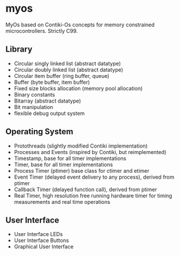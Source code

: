 myos
==

MyOs based on Contiki-Os concepts for memory constrained microcontrollers. Strictly C99.

Library
--
- Circular singly linked list (abstract datatype)
- Circular doubly linked list (abstract datatype)
- Circular item buffer (ring buffer, queue)
- Buffer (byte buffer, item buffer)
- Fixed size blocks allocation (memory pool allocation)
- Binary constants 
- Bitarray (abstract datatype)
- Bit manipulation
- flexible debug output system

Operating System
--
- Protothreads (slightly modified Contiki implementation)
- Processes and Events (inspired by Contiki, but reimplemented)
- Timestamp, base for all timer implementations
- Timer, base for all timer implementations
- Process Timer (ptimer) base class for ctimer and etimer
- Event Timer (delayed event delivery to any process), derived from ptimer
- Callback Timer (delayed function call), derived from ptimer
- Real Timer, high resolution free running hardware timer for timing measurements and real time operations

User Interface
--
- User Interface LEDs
- User Interface Buttons
- Graphical User Interface

